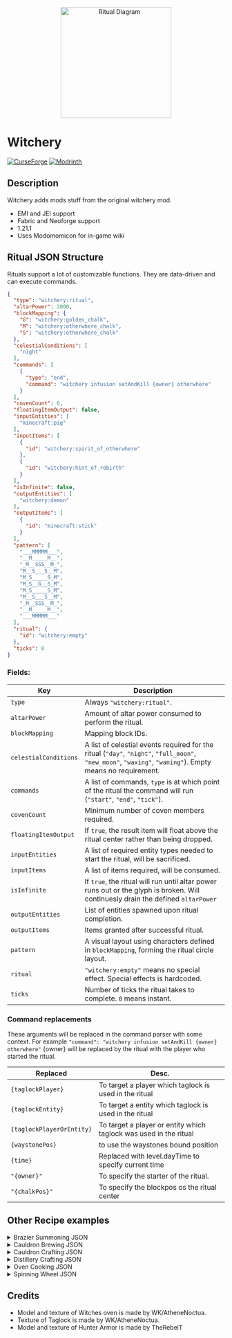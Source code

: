 
<div align="center">
  <img src="fabric/src/main/resources/assets/logo.png" alt="Ritual Diagram" width="256"/>
</div>

# Witchery

[![CurseForge](https://img.shields.io/badge/Download%20on-CurseForge-orange?style=flat-square)](https://legacy.curseforge.com/minecraft/mc-mods/just-another-witchery-remake)
[![Modrinth](https://img.shields.io/badge/Download%20on-Modrinth-green?style=flat-square)](https://modrinth.com/mod/just-another-witchery-remake)

## Description

Witchery adds mods stuff from the original witchery mod.
- EMI and JEI support
- Fabric and Neoforge support
- 1.21.1
- Uses Modomomicon for in-game wiki

## Ritual JSON Structure
Rituals support a lot of customizable functions. They are data-driven and can execute commands.

```json
{
  "type": "witchery:ritual",
  "altarPower": 2000,
  "blockMapping": {
    "G": "witchery:golden_chalk",
    "M": "witchery:otherwhere_chalk",
    "S": "witchery:otherwhere_chalk"
  },
  "celestialConditions": [
    "night"
  ],
  "commands": [
    {
      "type": "end",
      "command": "witchery infusion setAndKill {owner} otherwhere"
    }
  ],
  "covenCount": 0,
  "floatingItemOutput": false,
  "inputEntities": [
    "minecraft:pig"
  ],
  "inputItems": [
    {
      "id": "witchery:spirit_of_otherwhere"
    }, 
    {
      "id": "witchery:hint_of_rebirth"
    }
  ],
  "isInfinite": false,
  "outputEntities": [
    "witchery:demon"
  ],
  "outputItems": [
    {
      "id": "minecraft:stick"
    }
  ],
  "pattern": [
    "___MMMMM___",
    "__M_____M__",
    "_M__SSS__M_",
    "M__S___S__M",
    "M_S_____S_M",
    "M_S__G__S_M",
    "M_S_____S_M",
    "M__S___S__M",
    "_M__SSS__M_",
    "__M_____M__",
    "___MMMMM___"
  ],
  "ritual": {
    "id": "witchery:empty"
  },
  "ticks": 0
}
```
### Fields:

| Key                   | Description                                                                                                                                               |
|-----------------------|-----------------------------------------------------------------------------------------------------------------------------------------------------------|
| `type`                | Always `"witchery:ritual"`.                                                                                                                               |
| `altarPower`          | Amount of altar power consumed to perform the ritual.                                                                                                     |
| `blockMapping`        | Mapping block IDs.                                                                                                                                        |
| `celestialConditions` | A list of celestial events required for the ritual (`"day"`, `"night"`, `"full_moon"`, `"new_moon"`, `"waxing"`, `"waning"`). Empty means no requirement. |
| `commands`            | A list of commands, `type` is at which point of the ritual the command will run (`"start"`, `"end"`, `"tick"`).                                           
| `covenCount`          | Minimum number of coven members required.                                                                                                                 |
| `floatingItemOutput`  | If `true`, the result item will float above the ritual center rather than being dropped.                                                                  |
| `inputEntities`       | A list of required entity types needed to start the ritual, will be sacrificed.                                                                           |
| `inputItems`          | A list of items required, will be consumed.                                                                                                               |
| `isInfinite`          | If `true`, the ritual will run until altar power runs out or the glyph is broken. Will continuesly drain the defined `altarPower`                         |
| `outputEntities`      | List of entities spawned upon ritual completion.                                                                                                          |
| `outputItems`         | Items granted after successful ritual.                                                                                                                    |
| `pattern`             | A visual layout using characters defined in `blockMapping`, forming the ritual circle layout.                                                             |
| `ritual`              | `"witchery:empty"` means no special effect. Special effects is hardcoded.                                                                                 |
| `ticks`               | Number of ticks the ritual takes to complete. `0` means instant.                                                                                          |

### Command replacements
These arguments will be replaced in the command parser with some context. For example 
``"command": "witchery infusion setAndKill {owner} otherwhere"`` {owner} will be replaced by the ritual with the player who started the ritual.

| Replaced                  | Desc.                                                             |
|---------------------------|-------------------------------------------------------------------|
| `{taglockPlayer}`         | To target a player which taglock is used in the ritual            |
| `{taglockEntity}`         | To target a entity which taglock is used in the ritual            |
| `{taglockPlayerOrEntity}` | To target a player or entity which taglock was used in the ritual |
| `{waystonePos}`           | to use the waystones bound position                               |
| `{time}`                  | Replaced with level.dayTime to specify current time               |
| `"{owner}"`               | To specify the starter of the ritual.                             |
| `"{chalkPos}"`            | To specify the blockpos os the ritual center                      |

## Other Recipe examples

<details>
<summary>Brazier Summoning JSON</summary>

```json
{
  "type": "witchery:brazier_summoning",
  "altarPower": 500,
  "inputItems": [
    {
      "count": 1,
      "id": "witchery:wormwood"
    },
    {
      "count": 1,
      "id": "witchery:condensed_fear"
    },
    {
      "count": 1,
      "id": "witchery:spectral_dust"
    }
  ],
  "outputEntities": [
    "witchery:banshee"
  ]
}
```

</details>

<details>
<summary>Cauldron Brewing JSON</summary>

```json
{
  "type": "witchery:cauldron_brewing",
  "altarPower": 100,
  "dimensionKey": [
    ""
  ],
  "inputItems": [
    {
      "color": -13487566,
      "itemStack": {
        "count": 1,
        "id": "witchery:oil_of_vitriol"
      },
      "order": 0
    },
    {
      "color": -13495246,
      "itemStack": {
        "count": 1,
        "id": "witchery:oil_of_vitriol"
      },
      "order": 1
    },
    {
      "color": -10197986,
      "itemStack": {
        "count": 1,
        "id": "witchery:wood_ash"
      },
      "order": 2
    },
    {
      "color": -3314106,
      "itemStack": {
        "count": 1,
        "id": "minecraft:magma_cream"
      },
      "order": 3
    },
    {
      "color": -52566,
      "itemStack": {
        "count": 1,
        "id": "witchery:belladonna_flower"
      },
      "order": 4
    },
    {
      "color": -10850766,
      "itemStack": {
        "count": 1,
        "id": "minecraft:dandelion"
      },
      "order": 5
    }
  ],
  "outputItem": {
    "count": 1,
    "id": "witchery:brew_of_erosion"
  }
}
```

</details>

<details>
<summary>Cauldron Crafting JSON</summary>

```json
{
  "type": "witchery:cauldron_crafting",
  "altarPower": 100,
  "inputItems": [
    {
      "color": -10210766,
      "itemStack": {
        "count": 1,
        "id": "witchery:mandrake_root"
      },
      "order": 0
    },
    {
      "color": -52686,
      "itemStack": {
        "count": 1,
        "id": "minecraft:nether_wart"
      },
      "order": 1
    },
    {
      "color": -13159686,
      "itemStack": {
        "count": 1,
        "id": "witchery:tear_of_the_goddess"
      },
      "order": 2
    },
    {
      "color": -15461356,
      "itemStack": {
        "count": 1,
        "id": "witchery:refined_evil"
      },
      "order": 3
    },
    {
      "color": -13495276,
      "itemStack": {
        "count": 1,
        "id": "witchery:mutandis_extremis"
      },
      "order": 4
    }
  ],
  "outputItems": [
    {
      "count": 1,
      "id": "witchery:drop_of_luck"
    }
  ]
}
```

</details>

<details>
<summary>Distillery Crafting JSON</summary>

```json
{
  "type": "witchery:distillery_crafting",
  "altarPower": 5,
  "cookingTime": 100,
  "inputItems": [
    {
      "count": 1,
      "id": "witchery:brew_of_flowing_spirit"
    },
    {
      "count": 1,
      "id": "witchery:oil_of_vitriol"
    }
  ],
  "jarConsumption": 2,
  "outputItems": [
    {
      "count": 1,
      "id": "witchery:focused_will"
    },
    {
      "count": 1,
      "id": "witchery:condensed_fear"
    }
  ]
}
```

</details>

<details>
<summary>Oven Cooking JSON</summary>

```json
{
  "type": "witchery:oven_cooking",
  "cookingTime": 85,
  "experience": 0.5,
  "extraIngredient": {
    "item": "witchery:jar"
  },
  "extraOutput": {
    "id": "witchery:breath_of_the_goddess"
  },
  "extraOutputChance": 0.5,
  "ingredient": {
    "item": "minecraft:birch_sapling"
  },
  "result": {
    "id": "witchery:wood_ash"
  }
}
```

</details>

<details>
<summary>Spinning Wheel JSON</summary>

```json
{
  "type": "witchery:spinning_wheel",
  "altarPower": 5,
  "cookingTime": 100,
  "inputItems": [
    {
      "count": 1,
      "id": "witchery:dream_weaver"
    },
    {
      "components": {
        "minecraft:potion_contents": {
          "potion": "minecraft:healing"
        }
      },
      "count": 1,
      "id": "minecraft:splash_potion"
    },
    {
      "count": 1,
      "id": "witchery:mellifluous_hunger"
    },
    {
      "count": 2,
      "id": "witchery:fanciful_thread"
    }
  ],
  "outputItem": {
    "count": 1,
    "id": "witchery:dream_weaver_of_fasting"
  }
}
```
</details>

## Credits
- Model and texture of Witches oven is made by WK/AtheneNoctua.
- Texture of Taglock is made by WK/AtheneNoctua.
- Model and texture of Hunter Armor is made by TheRebelT
